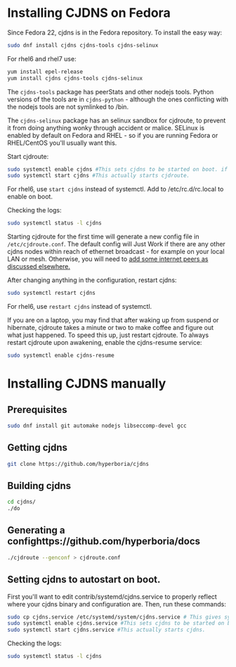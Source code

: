 Installing CJDNS on Fedora
==========================

Since Fedora 22, cjdns is in the Fedora repository.  To install the easy way:

```bash
sudo dnf install cjdns cjdns-tools cjdns-selinux
```
For rhel6 and rhel7 use:
```bash
yum install epel-release
yum install cjdns cjdns-tools cjdns-selinux
```

The `cjdns-tools` package has peerStats and other nodejs tools.  Python versions of the tools are in `cjdns-python` - although the ones conflicting with the nodejs tools are not symlinked to /bin.

The `cjdns-selinux` package has an selinux sandbox for cjdroute, to prevent it from doing anything wonky through accident or malice.  SELinux is enabled by default on Fedora and RHEL - so if you are running Fedora or RHEL/CentOS you'll usually want this.

Start cjdroute:

```bash
sudo systemctl enable cjdns #This sets cjdns to be started on boot. if you don't want that, feel free to leave this line out.
sudo systemctl start cjdns #This actually starts cjdroute.
```

For rhel6, use ```start cjdns``` instead of systemctl.  Add to /etc/rc.d/rc.local to enable on boot.

Checking the logs:
```bash
sudo systemctl status -l cjdns
```

Starting cjdroute for the first time will generate a new config file in ```/etc/cjdroute.conf```.  The default config will Just Work if there are any other cjdns nodes within reach of ethernet broadcast - for example on your local LAN or mesh.  Otherwise, you will need to [add some internet peers as discussed elsewhere.](../configure.md)  

After changing anything in the configuration, restart cjdns:

```bash
sudo systemctl restart cjdns
```

For rhel6, use ```restart cjdns``` instead of systemctl.

If you are on a laptop, you may find that after waking up from suspend or hibernate, cjdroute takes a minute or two to make coffee and figure out what just happened.  To speed this up, just restart cjdroute.  To always restart cjdroute upon awakening, enable the cjdns-resume service:

```bash
sudo systemctl enable cjdns-resume
```

# Installing CJDNS manually

## Prerequisites
```bash
sudo dnf install git automake nodejs libseccomp-devel gcc
```

## Getting cjdns
```bash
git clone https://github.com/hyperboria/cjdns
```

## Building cjdns
```bash
cd cjdns/
./do
```

## Generating a confighttps://github.com/hyperboria/docs
```bash
./cjdroute --genconf > cjdroute.conf
```

## Setting cjdns to autostart on boot.

First you'll want to edit contrib/systemd/cjdns.service to properly reflect where your cjdns binary and configuration are.
Then, run these commands:

```bash
sudo cp cjdns.service /etc/systemd/system/cjdns.service # This gives systemd some information about cjdns.
sudo systemctl enable cjdns.service #This sets cjdns to be started on boot. if you don't want that, feel free to leave this line out.
sudo systemctl start cjdns.service #This actually starts cjdns.
```

Checking the logs:
```bash
sudo systemctl status -l cjdns
```
